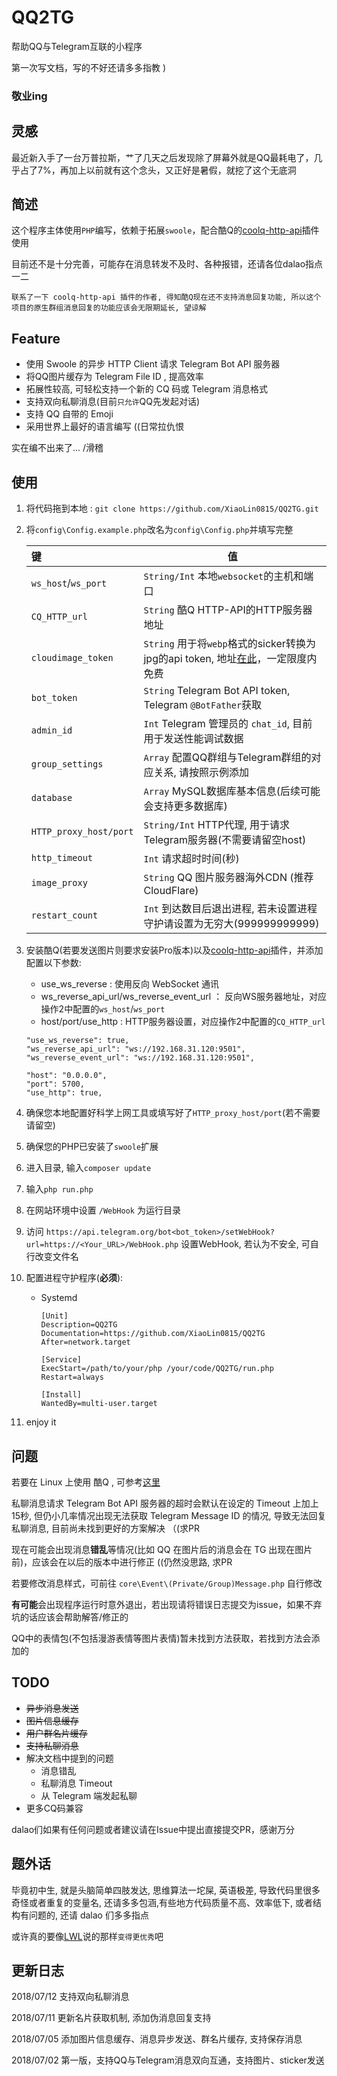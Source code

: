 
# QQ2TG
帮助QQ与Telegram互联的小程序

第一次写文档，写的不好还请多多指教 )

### 敬业ing

## 灵感
最近新入手了一台万普拉斯，艹了几天之后发现除了屏幕外就是QQ最耗电了，几乎占了7%，再加上以前就有这个念头，又正好是暑假，就挖了这个无底洞

## 简述
这个程序主体使用`PHP`编写，依赖于拓展`swoole`，配合酷Q的[coolq-http-api](https://github.com/richardchien/coolq-http-api)插件使用

目前还不是十分完善，可能存在消息转发不及时、各种报错，还请各位dalao指点一二

```
联系了一下 coolq-http-api 插件的作者, 得知酷Q现在还不支持消息回复功能, 所以这个项目的原生群组消息回复的功能应该会无限期延长, 望谅解
```

## Feature
- 使用 Swoole 的异步 HTTP Client 请求 Telegram Bot API 服务器
- 将QQ图片缓存为 Telegram File ID , 提高效率
- 拓展性较高, 可轻松支持一个新的 CQ 码或 Telegram 消息格式
- 支持双向私聊消息(目前`只允许`QQ先发起对话)
- 支持 QQ 自带的 Emoji
- 采用世界上最好的语言编写  ((日常拉仇恨

实在编不出来了...  /滑稽

## 使用
1. 将代码拖到本地 :  ```git clone https://github.com/XiaoLin0815/QQ2TG.git```

2. 将`config\Config.example.php`改名为`config\Config.php`并填写完整

    键           |值
    :------------|-------
     `ws_host`/`ws_port` |  `String/Int` 本地`websocket`的主机和端口
     `CQ_HTTP_url` |  `String` 酷Q HTTP-API的HTTP服务器地址
     `cloudimage_token` |  `String` 用于将`webp`格式的sicker转换为jpg的api token, 地址[在此](https://www.cloudimage.io)，一定限度内免费
     `bot_token` |  `String` Telegram Bot API token, Telegram `@BotFather`获取
     `admin_id` |  `Int` Telegram 管理员的 `chat_id`, 目前用于发送性能调试数据
     `group_settings` |  `Array` 配置QQ群组与Telegram群组的对应关系, 请按照示例添加
     `database` |  `Array` MySQL数据库基本信息(后续可能会支持更多数据库)
     `HTTP_proxy_host/port` |  `String/Int` HTTP代理, 用于请求Telegram服务器(不需要请留空host)
     `http_timeout` |  `Int` 请求超时时间(秒)
     `image_proxy` |  `String` QQ 图片服务器海外CDN (推荐CloudFlare)
     `restart_count` |  `Int` 到达数目后退出进程, 若未设置进程守护请设置为无穷大(999999999999)
3. 安装酷Q(若要发送图片则要求安装Pro版本)以及[coolq-http-api](https://github.com/richardchien/coolq-http-api)插件，并添加配置以下参数:
    - use_ws_reverse :  使用反向 WebSocket 通讯
    - ws_reverse_api_url/ws_reverse_event_url ： 反向WS服务器地址，对应操作2中配置的`ws_host`/`ws_port`
    - host/port/use_http :  HTTP服务器设置，对应操作2中配置的`CQ_HTTP_url`
    ```
    "use_ws_reverse": true,
    "ws_reverse_api_url": "ws://192.168.31.120:9501",
    "ws_reverse_event_url": "ws://192.168.31.120:9501",
    
    "host": "0.0.0.0",
    "port": 5700,
    "use_http": true,
    ```
4. 确保您本地配置好科学上网工具或填写好了`HTTP_proxy_host/port`(若不需要请留空)
5. 确保您的PHP已安装了`swoole`扩展
6. 进入目录, 输入```composer update```
7. 输入```php run.php```
8. 在网站环境中设置 `/WebHook` 为运行目录
9. 访问 `https://api.telegram.org/bot<bot_token>/setWebHook?url=https://<Your_URL>/WebHook.php` 设置WebHook, 若认为不安全, 可自行改变文件名
10. 配置进程守护程序(**必须**):
    - Systemd
        ```
        [Unit]
        Description=QQ2TG
        Documentation=https://github.com/XiaoLin0815/QQ2TG
        After=network.target
        
        [Service]
        ExecStart=/path/to/your/php /your/code/QQ2TG/run.php
        Restart=always
        
        [Install]
        WantedBy=multi-user.target
        ```
11. enjoy it

## 问题
若要在 Linux 上使用 酷Q , 可参考[这里](https://github.com/CoolQ/docker-wine-coolq)

私聊消息请求 Telegram Bot API 服务器的超时会默认在设定的 Timeout 上加上15秒, 但仍小几率情况出现无法获取 Telegram Message ID 的情况, 导致无法回复私聊消息, 目前尚未找到更好的方案解决  （(求PR 

现在可能会出现消息**错乱**等情况(比如 QQ 在图片后的消息会在 TG 出现在图片前)，应该会在以后的版本中进行修正  ((仍然没思路, 求PR

若要修改消息样式，可前往 `core\Event\(Private/Group)Message.php` 自行修改

**有可能**会出现程序运行时意外退出，若出现请将错误日志提交为issue，如果不弃坑的话应该会帮助解答/修正的

QQ中的表情包(不包括漫游表情等图片表情)暂未找到方法获取，若找到方法会添加的

## TODO
- ~~异步消息发送~~
- ~~图片信息缓存~~
- ~~用户群名片缓存~~
- ~~支持私聊消息~~
- 解决文档中提到的问题
  - 消息错乱
  - 私聊消息 Timeout
  - 从 Telegram 端发起私聊
- 更多CQ码兼容

dalao们如果有任何问题或者建议请在Issue中提出直接提交PR，感谢万分

## 题外话
毕竟初中生, 就是头脑简单四肢发达, 思维算法一坨屎, 英语极差, 导致代码里很多奇怪或者重复的变量名, 还请多多包涵,有些地方代码质量不高、效率低下, 或者结构有问题的, 还请 dalao 们多多指点 

或许真的要像[LWL](https://lwl.moe)说的那样`变得更优秀`吧

## 更新日志
2018/07/12 支持双向私聊消息

2018/07/11 更新名片获取机制, 添加伪消息回复支持

2018/07/05 添加图片信息缓存、消息异步发送、群名片缓存, 支持保存消息

2018/07/02 第一版，支持QQ与Telegram消息双向互通，支持图片、sticker发送
